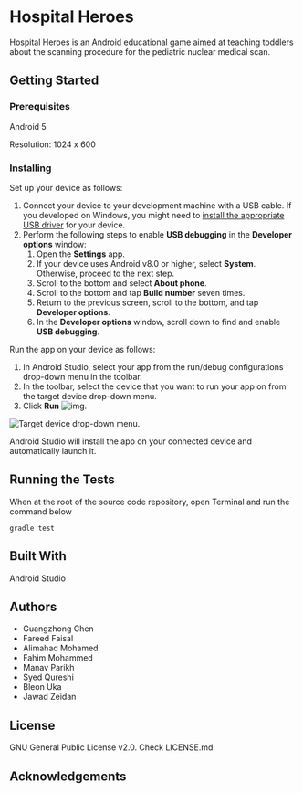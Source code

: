 # Hospital Heroes

Hospital Heroes is an Android educational game aimed at teaching toddlers about the scanning procedure for the pediatric nuclear medical scan. 

## Getting Started

### Prerequisites

Android 5

Resolution: 1024 x 600

### Installing

Set up your device as follows:

1. Connect your device to your development machine with a USB cable. If you developed on Windows, you might need to [install the appropriate USB driver](https://developer.android.com/studio/run/oem-usb) for your device.
2. Perform the following steps to enable **USB debugging** in the **Developer** **options** window:
    1. Open the **Settings** app.
    2. If your device uses Android v8.0 or higher, select **System**. Otherwise, proceed to the next step.
    3. Scroll to the bottom and select **About phone**.
    4. Scroll to the bottom and tap **Build number** seven times.
    5. Return to the previous screen, scroll to the bottom, and tap **Developer options**.
    6. In the **Developer options** window, scroll down to find and enable **USB debugging**.

Run the app on your device as follows:

1. In Android Studio, select your app from the run/debug configurations drop-down menu in the toolbar.
2. In the toolbar, select the device that you want to run your app on from the target device drop-down menu.
3. Click **Run** ![img](https://developer.android.com/studio/images/buttons/toolbar-run.png).

![Target device drop-down menu.](https://developer.android.com/studio/images/run/deploy-run-app.png)

Android Studio will install the app on your connected device and automatically launch it. 

## Running the Tests

When at the root of the source code repository, open Terminal and run the command below

`gradle test` 

## Built With

Android Studio

## Authors

- Guangzhong Chen
- Fareed Faisal
- Alimahad Mohamed
- Fahim Mohammed
- Manav Parikh
- Syed Qureshi
- Bleon Uka
- Jawad Zeidan

## License

GNU General Public License v2.0. Check LICENSE.md

## Acknowledgements

